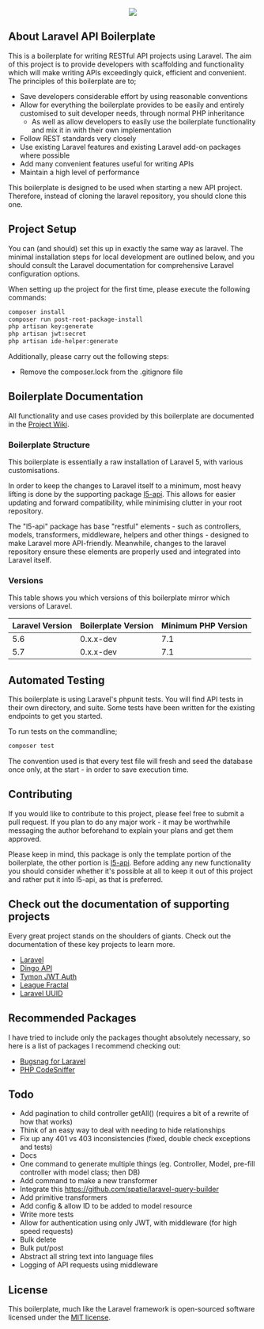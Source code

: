 <p align="center"><img src="https://laravel.com/assets/img/components/logo-laravel.svg"></p>

## About Laravel API Boilerplate
This is a boilerplate for writing RESTful API projects using Laravel. The aim of this project is to provide developers with scaffolding and functionality which will make writing APIs exceedingly quick, efficient and convenient.
The principles of this boilerplate are to;

 - Save developers considerable effort by using reasonable conventions
 - Allow for everything the boilerplate provides to be easily and entirely customised to suit developer needs, through normal PHP inheritance
   - As well as allow developers to easily use the boilerplate functionality and mix it in with their own implementation
 - Follow REST standards very closely
 - Use existing Laravel features and existing Laravel add-on packages where possible
 - Add many convenient features useful for writing APIs
 - Maintain a high level of performance

This boilerplate is designed to be used when starting a new API project. Therefore, instead of cloning the laravel repository, you should clone this one.

## Project Setup
You can (and should) set this up in exactly the same way as laravel. The minimal installation steps for local development are outlined below, and you should consult the Laravel documentation for comprehensive Laravel configuration options.

When setting up the project for the first time, please execute the following commands:

```bash
composer install
composer run post-root-package-install
php artisan key:generate
php artisan jwt:secret
php artisan ide-helper:generate
```

Additionally, please carry out the following steps:

 * Remove the composer.lock from the .gitignore file

## Boilerplate Documentation
All functionality and use cases provided by this boilerplate are documented in the [Project Wiki](https://github.com/specialtactics/l5-api-boilerplate/wiki).

### Boilerplate Structure
This boilerplate is essentially a raw installation of Laravel 5, with various customisations.

In order to keep the changes to Laravel itself to a minimum, most heavy lifting is done by the supporting package [l5-api](https://github.com/specialtactics/l5-api). This allows for easier updating and forward compatibility, while minimising clutter in your root repository.

The "l5-api" package has base "restful" elements - such as controllers, models, transformers, middleware, helpers and other things - designed to make Laravel more API-friendly. Meanwhile, changes to the laravel repository ensure these elements are properly used and integrated into Laravel itself.

### Versions

This table shows you which versions of this boilerplate mirror which versions of Laravel.

| Laravel Version | Boilerplate Version | Minimum PHP Version |
|-----------------|---------------------|---------------------|
| 5.6             | 0.x.x-dev           | 7.1                 |
| 5.7             | 0.x.x-dev           | 7.1                 |

## Automated Testing

This boilerplate is using Laravel's phpunit tests. You will find API tests in their own directory, and suite. Some tests have been written for the existing endpoints to get you started.

To run tests on the commandline;

```bash
composer test
```

The convention used is that every test file will fresh and seed the database once only, at the start - in order to save execution time.

## Contributing

If you would like to contribute to this project, please feel free to submit a pull request. If you plan to do any major work - it may be worthwhile messaging the author beforehand to explain your plans and get them approved.

Please keep in mind, this package is only the template portion of the boilerplate, the other portion is [l5-api](https://github.com/specialtactics/l5-api). Before adding any new functionality you should consider whether it's possible at all to keep it out of this project and rather put it into l5-api, as that is preferred.

## Check out the documentation of supporting projects

Every great project stands on the shoulders of giants. Check out the documentation of these key projects to learn more.

 - [Laravel](https://laravel.com/docs/)
 - [Dingo API](https://github.com/dingo/api/wiki)
 - [Tymon JWT Auth](https://github.com/tymondesigns/jwt-auth)
 - [League Fractal](https://fractal.thephpleague.com/)
 - [Laravel UUID](https://github.com/webpatser/laravel-uuid/tree/2.1.1)

## Recommended Packages

I have tried to include only the packages thought absolutely necessary, so here is a list of packages I recommend checking out:

 - [Bugsnag for Laravel](https://github.com/bugsnag/bugsnag-laravel)
 - [PHP CodeSniffer](https://github.com/squizlabs/PHP_CodeSniffer)
 

## Todo
 - Add pagination to child controller getAll() (requires a bit of a rewrite of how that works)
 - Think of an easy way to deal with needing to hide relationships 
 - Fix up any 401 vs 403 inconsistencies (fixed, double check exceptions and tests)
 - Docs
 - One command to generate multiple things (eg. Controller, Model, pre-fill controller with model class; then DB)
 - Add command to make a new transformer
 - Integrate this https://github.com/spatie/laravel-query-builder
 - Add primitive transformers
 - Add config & allow ID to be added to model resource
 - Write more tests
 - Allow for authentication using only JWT, with middleware (for high speed requests)
 - Bulk delete
 - Bulk put/post
 - Abstract all string text into language files
 - Logging of API requests using middleware

## License
 
This boilerplate, much like the Laravel framework is open-sourced software licensed under the [MIT license](https://opensource.org/licenses/MIT).
